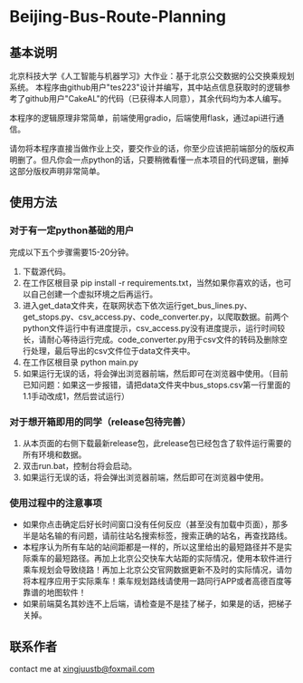 # Beijing-Bus-Route-Planning

## 基本说明
北京科技大学《人工智能与机器学习》大作业：基于北京公交数据的公交换乘规划系统。
本程序由github用户"tes223"设计并编写，其中站点信息获取时的逻辑参考了github用户"CakeAL"的代码（已获得本人同意），其余代码均为本人编写。

本程序的逻辑原理非常简单，前端使用gradio，后端使用flask，通过api进行通信。

请勿将本程序直接当做作业上交，要交作业的话，你至少应该把前端部分的版权声明删了。但凡你会一点python的话，只要稍微看懂一点本项目的代码逻辑，删掉这部分版权声明非常简单。

## 使用方法
### 对于有一定python基础的用户
完成以下五个步骤需要15-20分钟。
1. 下载源代码。
2. 在工作区根目录 pip install -r requirements.txt，当然如果你喜欢的话，也可以自己创建一个虚拟环境之后再运行。
3. 进入get_data文件夹，在联网状态下依次运行get_bus_lines.py、get_stops.py、csv_access.py、code_converter.py，以爬取数据。前两个python文件运行中有进度提示，csv_access.py没有进度提示，运行时间较长，请耐心等待运行完成。code_converter.py用于csv文件的转码及删除空行处理，最后导出的csv文件位于data文件夹中。
4. 在工作区根目录 python main.py
5. 如果运行无误的话，将会弹出浏览器前端，然后即可在浏览器中使用。（目前已知问题：如果这一步报错，请把data文件夹中bus_stops.csv第一行里面的1.1手动改成1，然后尝试运行）

### 对于想开箱即用的同学（release包待完善）
1. 从本页面的右侧下载最新release包，此release包已经包含了软件运行需要的所有环境和数据。
2. 双击run.bat，控制台将会启动。
3. 如果运行无误的话，将会弹出浏览器前端，然后即可在浏览器中使用。

### 使用过程中的注意事项
- 如果你点击确定后好长时间窗口没有任何反应（甚至没有加载中页面），那多半是站名输的有问题，请前往站名搜索标签，搜索正确的站名，再查找路线。
- 本程序认为所有车站的站间距都是一样的，所以这里给出的最短路径并不是实际乘车的最短路径。再加上北京公交快车大站距的实际情况，使用本软件进行乘车规划会导致绕路！再加上北京公交官网数据更新不及时的实际情况，请勿将本程序应用于实际乘车！乘车规划路线请使用一路同行APP或者高德百度等靠谱的地图软件！
- 如果前端莫名其妙连不上后端，请检查是不是挂了梯子，如果是的话，把梯子关掉。

## 联系作者
contact me at xingjuustb@foxmail.com

